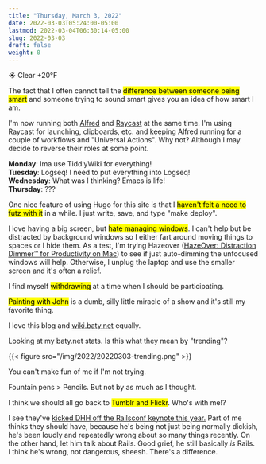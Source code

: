 ```yaml
---
title: "Thursday, March 3, 2022"
date: 2022-03-03T05:24:00-05:00
lastmod: 2022-03-04T06:30:14-05:00
slug: 2022-03-03
draft: false
weight: 0
---
```


☀️   Clear +20°F

The fact that I often cannot tell the <mark>difference between someone being smart</mark> and someone trying to sound smart gives you an idea of how smart I am.

I'm now running both [Alfred](https://alfredapp.com) and [Raycast](https://www.raycast.com) at the same time. I'm using Raycast for launching, clipboards, etc. and keeping Alfred running for a couple of workflows and "Universal Actions". Why not? Although I may decide to reverse their roles at some point.

**Monday**: Ima use TiddlyWiki for everything! <br />
**Tuesday**: Logseq! I need to put everything into Logseq! <br />
**Wednesday**: What was I thinking? Emacs is life! <br />
**Thursday**: ???

One nice feature of using Hugo for this site is that I <mark>haven't felt a need to futz with it</mark> in a while. I just write, save, and type "make deploy".

I love having a big screen, but <mark>hate managing windows</mark>. I can't help but be distracted by background windows so I either fart around moving things to spaces or I hide them. As a test, I'm trying Hazeover ([HazeOver: Distraction Dimmer™ for Productivity on Mac](https://hazeover.com/)) to see if just auto-dimming the unfocused windows will help. Otherwise, I unplug the laptop and use the smaller screen and it's often a relief.

I find myself <mark>withdrawing</mark> at a time when I should be participating.

<mark>Painting with John</mark> is a dumb, silly little miracle of a show and it's still my favorite thing.

I love this blog and [wiki.baty.net](https://wiki.baty.net) equally.

Looking at my baty.net stats. Is this what they mean by "trending"?

{{< figure src="/img/2022/20220303-trending.png" >}}

You can't make fun of me if I'm not trying.

Fountain pens &gt; Pencils. But not by as much as I thought.

I think we should all go back to <mark>Tumblr and Flickr</mark>. Who's with me!?

I see they've [kicked DHH off the Railsconf keynote this year.](https://world.hey.com/dhh/no-railsconf-faa7935e) Part of me thinks they should have, because he's being not just being normally dickish, he's been loudly and repeatedly wrong about so many things recently. On the other hand, let him talk about Rails. Good grief, he still basically _is_ Rails. I think he's wrong, not dangerous, sheesh. There's a difference.

[//]: # "Exported with love from a post written in Org mode"
[//]: # "- https://github.com/kaushalmodi/ox-hugo"
